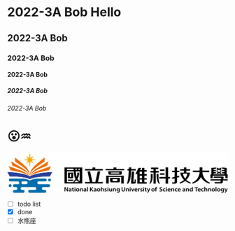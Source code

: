 # 2022-3A Bob Hello
## 2022-3A Bob 
### 2022-3A Bob 
#### 2022-3A Bob 
##### 2022-3A Bob 
###### 2022-3A Bob 

# 😮♒

![nkust](nkust.png "nkust")

- [ ] todo list
- [x] done
- [ ] 水瓶座
